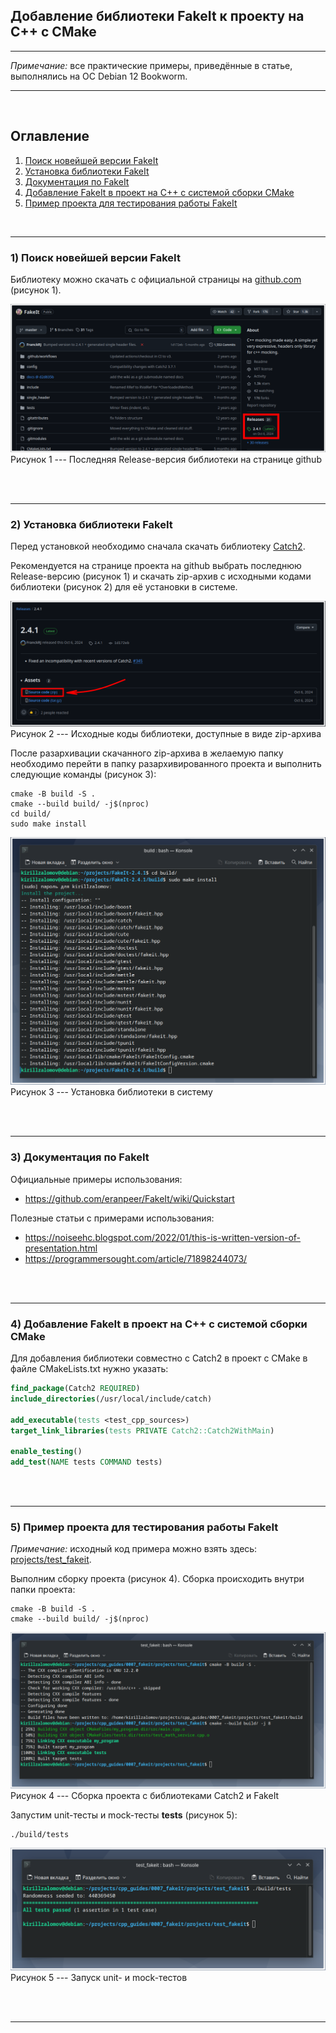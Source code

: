 ## Добавление библиотеки FakeIt к проекту на C++ с CMake  

---  

_Примечание:_ все практические примеры, приведённые в статье, выполнялись на ОС Debian 12 Bookworm.  

---  

<br>  

## Оглавление

1. [Поиск новейшей версии FakeIt](#сhapter_1)
2. [Установка библиотеки FakeIt](#сhapter_2)
3. [Документация по FakeIt](#сhapter_3)
4. [Добавление FakeIt в проект на C++ с системой сборки CMake](#сhapter_4)
5. [Пример проекта для тестирования работы FakeIt](#сhapter_5)
<br>  

---

<a name="сhapter_1"></a>
### 1) Поиск новейшей версии FakeIt  

Библиотеку можно скачать с официальной страницы на [github.com](https://github.com/eranpeer/FakeIt?ysclid=m8hirmi5jw275117939) (рисунок 1).  

![Последняя Release-версия библиотеки на странице github](images/1.png)  
Рисунок 1 --- Последняя Release-версия библиотеки на странице github  

<br>  
<br>  

---

<a name="сhapter_2"></a>
### 2) Установка библиотеки FakeIt  

Перед установкой необходимо сначала скачать библиотеку [Catch2](../0006_catch2/adding_catch2_to_project.md).

Рекомендуется на странице проекта на github выбрать последнюю Release-версию (рисунок 1) и скачать zip-архив с исходными кодами библиотеки (рисунок 2) для её установки в системе.  

![Исходные коды библиотеки, доступные в виде zip-архива](images/2.png)  
Рисунок 2 --- Исходные коды библиотеки, доступные в виде zip-архива  

После разархивации скачанного zip-архива в желаемую папку необходимо перейти в папку разархивированного проекта и выполнить следующие команды (рисунок 3):  

```console
cmake -B build -S .
cmake --build build/ -j$(nproc)
cd build/
sudo make install
```

![Установка библиотеки в систему](images/3.png)  
Рисунок 3 --- Установка библиотеки в систему  

<br>  
<br>  

---

<a name="сhapter_3"></a>
### 3) Документация по FakeIt  

Официальные примеры использования:
* https://github.com/eranpeer/FakeIt/wiki/Quickstart  

Полезные статьи с примерами использования:  
* https://noiseehc.blogspot.com/2022/01/this-is-written-version-of-presentation.html  
* https://programmersought.com/article/71898244073/  

<br>  
<br>  

---

<a name="сhapter_4"></a>
### 4) Добавление FakeIt в проект на C++ с системой сборки CMake  

Для добавления библиотеки совместно с Catch2 в проект с CMake в файле CMakeLists.txt нужно указать:  

```cmake
find_package(Catch2 REQUIRED)
include_directories(/usr/local/include/catch)

add_executable(tests <test_cpp_sources>)
target_link_libraries(tests PRIVATE Catch2::Catch2WithMain)

enable_testing()
add_test(NAME tests COMMAND tests)
```

<br>  
<br>  

---

<a name="сhapter_5"></a>
### 5) Пример проекта для тестирования работы FakeIt  

_Примечание:_ исходный код примера можно взять здесь:  
[projects/test_fakeit](projects/test_fakeit).  

Выполним сборку проекта (рисунок 4). Сборка происходить внутри папки проекта:  

```console
cmake -B build -S .
cmake --build build/ -j$(nproc)
```

![Сборка проекта с библиотеками Catch2 и FakeIt](images/4.png)  
Рисунок 4 --- Сборка проекта с библиотеками Catch2 и FakeIt  

Запустим unit-тесты и mock-тесты __tests__ (рисунок 5):  

```console
./build/tests
```

![Запуск unit- и mock-тестов](images/5.png)  
Рисунок 5 --- Запуск unit- и mock-тестов  

<br>  
<br>  

---

